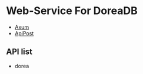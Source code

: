 # Web-Service For DoreaDB

- [Axum](https://github.com/tokio-rs/axum)
- [ApiPost](https://www.apipost.cn/)

## API list

- dorea